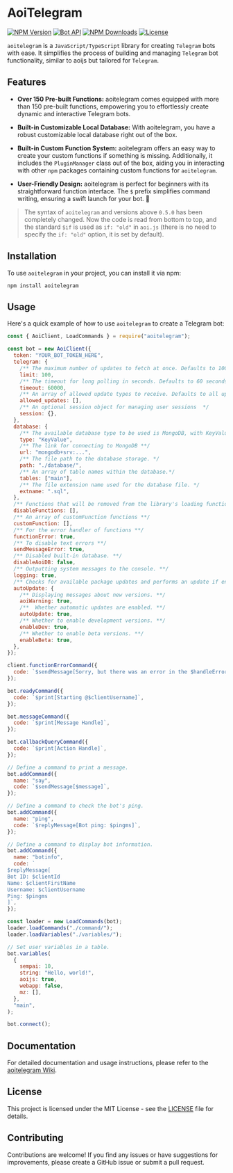 # AoiTelegram

[![NPM Version](https://img.shields.io/npm/v/aoitelegram)](https://www.npmjs.com/package/aoitelegram)
[![Bot API](https://img.shields.io/badge/Bot%20API-v.7.0-00aced.svg?style=flat-square&logo=telegram)](https://core.telegram.org/bots/api)
[![NPM Downloads](https://img.shields.io/npm/dt/aoitelegram.svg?maxAge=3600)](https://www.npmjs.com/package/aoitelegram)
[![License](https://img.shields.io/npm/l/aoitelegram)](https://github.com/Sempai-07/aoitelegram/blob/main/LICENSE)

`aoitelegram` is a `JavaScript/TypeScript` library for creating `Telegram` bots with ease. It simplifies the process of building and managing `Telegram` bot functionality, similar to aoijs but tailored for `Telegram`.

## Features

- **Over 150 Pre-built Functions:** aoitelegram comes equipped with more than 150 pre-built functions, empowering you to effortlessly create dynamic and interactive Telegram bots.

- **Built-in Customizable Local Database:** With aoitelegram, you have a robust customizable local database right out of the box.

- **Built-in Custom Function System:** aoitelegram offers an easy way to create your custom functions if something is missing. Additionally, it includes the `PluginManager` class out of the box, aiding you in interacting with other `npm` packages containing custom functions for `aoitelegram`.

- **User-Friendly Design:** aoitelegram is perfect for beginners with its straightforward function interface. The `$` prefix simplifies command writing, ensuring a swift launch for your bot. 🚀

> The syntax of `aoitelegram` and versions above `0.5.0` has been completely changed. Now the code is read from bottom to top, and the standard `$if` is used as `if: "old"` in `aoi.js` (there is no need to specify the `if: "old"` option, it is set by default).

## Installation

To use `aoitelegram` in your project, you can install it via npm:

```shell
npm install aoitelegram
```

## Usage

Here's a quick example of how to use `aoitelegram` to create a Telegram bot:

```javascript
const { AoiClient, LoadCommands } = require("aoitelegram");

const bot = new AoiClient({
  token: "YOUR_BOT_TOKEN_HERE",
  telegram: {
    /** The maximum number of updates to fetch at once. Defaults to 100. */
    limit: 100,
    /** The timeout for long polling in seconds. Defaults to 60 seconds. */
    timeout: 60000,
    /** An array of allowed update types to receive. Defaults to all updates. */
    allowed_updates: [],
    /** An optional session object for managing user sessions  */
    session: {},
  },
  database: {
    /** The available database type to be used is MongoDB, with KeyValue as the default **/
    type: "KeyValue",
    /** The link for connecting to MongoDB **/
    url: "mongodb+srv:...",
    /** The file path to the database storage. */
    path: "./database/",
    /** An array of table names within the database.*/
    tables: ["main"],
    /** The file extension name used for the database file. */
    extname: ".sql",
  },
  /** Functions that will be removed from the library's loading functions. **/
  disableFunctions: [],
  /** An array of customFunction functions **/
  customFunction: [],
  /** For the error handler of functions **/
  functionError: true,
  /** To disable text errors **/
  sendMessageError: true,
  /** Disabled built-in database. **/
  disableAoiDB: false,
  /** Outputting system messages to the console. **/
  logging: true,
  /** Checks for available package updates and performs an update if enabled (beta) **/
  autoUpdate: {
    /** Displaying messages about new versions. **/
    aoiWarning: true,
    /**  Whether automatic updates are enabled. **/
    autoUpdate: true,
    /** Whether to enable development versions. **/
    enableDev: true,
    /** Whether to enable beta versions. **/
    enableBeta: true,
  },
});

client.functionErrorCommand({
  code: `$sendMessage[Sorry, but there was an error in the $handleError[function] function within the $handleError[command] command: $handleError[error]]`,
});

bot.readyCommand({
  code: `$print[Starting @$clientUsername]`,
});

bot.messageCommand({
  code: `$print[Message Handle]`,
});

bot.callbackQueryCommand({
  code: `$print[Action Handle]`,
});

// Define a command to print a message.
bot.addCommand({
  name: "say",
  code: `$sendMessage[$message]`,
});

// Define a command to check the bot's ping.
bot.addCommand({
  name: "ping",
  code: `$replyMessage[Bot ping: $pingms]`,
});

// Define a command to display bot information.
bot.addCommand({
  name: "botinfo",
  code: `
$replyMessage[
Bot ID: $clientId
Name: $clientFirstName
Username: $clientUsername
Ping: $pingms
]`,
});

const loader = new LoadCommands(bot);
loader.loadCommands("./command/");
loader.loadVariables("./variables/");

// Set user variables in a table.
bot.variables(
  {
    sempai: 10,
    string: "Hello, world!",
    aoijs: true,
    webapp: false,
    mz: [],
  },
  "main",
);

bot.connect();
```

## Documentation

For detailed documentation and usage instructions, please refer to the [aoitelegram Wiki](https://aoitelegram.vercel.app/).

## License

This project is licensed under the MIT License - see the [LICENSE](https://github.com/Sempai-07/aoitelegram/blob/main/LICENSE) file for details.

## Contributing

Contributions are welcome! If you find any issues or have suggestions for improvements, please create a GitHub issue or submit a pull request.
